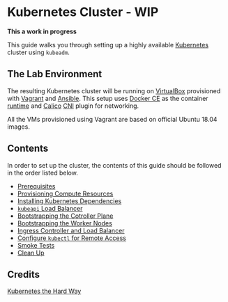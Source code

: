 # Kubernetes Cluster - WIP

**This a work in progress**

This guide walks you through setting up a highly available
[Kubernetes](https://github.com/kubernetes/kubernetes) cluster using `kubeadm`. 

## The Lab Environment
The resulting Kubernetes cluster will be running on [VirtualBox](https://www.virtualbox.org/) 
provisioned with [Vagrant](https://www.vagrantup.com/) and 
[Ansible](https://github.com/ansible/ansible).
This setup uses [Docker CE](https://github.com/docker/docker-ce) as the container
[runtime](https://kubernetes.io/docs/setup/production-environment/container-runtimes) 
and [Calico](https://docs.projectcalico.org/getting-started/kubernetes/) 
[CNI](https://kubernetes.io/docs/concepts/extend-kubernetes/compute-storage-net/network-plugins/) 
plugin for networking.

All the VMs provisioned using Vagrant are based on official Ubuntu 18.04 images.

## Contents
In order to set up the cluster, the contents of this guide should be followed 
in the order listed below.
- [Prerequisites](docs/01-prerequisites.md)
- [Provisioning Compute Resources](docs/02-compute-resources.md)
- [Installing Kubernetes Dependencies](docs/03-kube-dependenceis.md)
- [`kubeapi` Load Balancer](docs/04-kubeapi-lb.md)
- [Bootstrapping the Cotroller Plane](docs/05-bootstrap-controllers.md)
- [Bootstrapping the Worker Nodes](docs/06-bootstrap-workers.md)
- [Ingress Controller and Load Balancer](docs/07-ingress-lb.md)
- [Configure `kubectl` for Remote Access](docs/08-remote-access.md)
- [Smoke Tests](docs/09-smoke-test.md)
- [Clean Up](docs/10-clean-up.md)

## Credits
[Kubernetes the Hard Way](https://github.com/kelseyhightower/kubernetes-the-hard-way)
